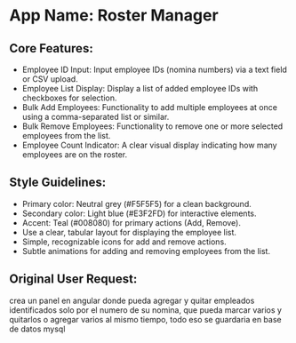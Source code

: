 # **App Name**: Roster Manager

## Core Features:

- Employee ID Input: Input employee IDs (nomina numbers) via a text field or CSV upload.
- Employee List Display: Display a list of added employee IDs with checkboxes for selection.
- Bulk Add Employees: Functionality to add multiple employees at once using a comma-separated list or similar.
- Bulk Remove Employees: Functionality to remove one or more selected employees from the list.
- Employee Count Indicator: A clear visual display indicating how many employees are on the roster.

## Style Guidelines:

- Primary color: Neutral grey (#F5F5F5) for a clean background.
- Secondary color: Light blue (#E3F2FD) for interactive elements.
- Accent: Teal (#008080) for primary actions (Add, Remove).
- Use a clear, tabular layout for displaying the employee list.
- Simple, recognizable icons for add and remove actions.
- Subtle animations for adding and removing employees from the list.

## Original User Request:
crea un panel en angular donde pueda agregar y quitar empleados identificados solo por el numero de su nomina, que pueda marcar varios y quitarlos o agregar varios al mismo tiempo, todo eso se guardaria en base de datos mysql
  